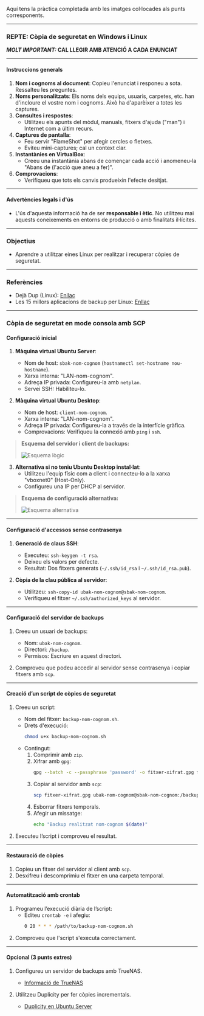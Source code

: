Aquí tens la pràctica completada amb les imatges col·locades als punts corresponents. 

---

### REPTE: Còpia de seguretat en Windows i Linux

**_MOLT IMPORTANT:_ CAL LLEGIR AMB ATENCIÓ A CADA ENUNCIAT**

---

#### **Instruccions generals**
1. **Nom i cognoms al document**: Copieu l'enunciat i responeu a sota. Ressalteu les preguntes.
2. **Noms personalitzats**: Els noms dels equips, usuaris, carpetes, etc. han d'incloure el vostre nom i cognoms. Això ha d'aparèixer a totes les captures.
3. **Consultes i respostes**:
   - Utilitzeu els apunts del mòdul, manuals, fitxers d'ajuda ("man") i Internet com a últim recurs.
4. **Captures de pantalla**:
   - Feu servir "FlameShot" per afegir cercles o fletxes.
   - Eviteu mini-captures; cal un context clar.
5. **Instantànies en VirtualBox**:
   - Creeu una instantània abans de començar cada acció i anomeneu-la "Abans de (l'acció que aneu a fer)".
6. **Comprovacions**:
   - Verifiqueu que tots els canvis produeixin l'efecte desitjat.

---

#### **Advertències legals i d'ús**
- L'ús d'aquesta informació ha de ser **responsable i ètic**. No utilitzeu mai aquests coneixements en entorns de producció o amb finalitats il·lícites. 

---

### **Objectius**
- Aprendre a utilitzar eines Linux per realitzar i recuperar còpies de seguretat.

---

### **Referències**
- Dejà Dup (Linux): [Enllaç](https://wiki.gnome.org/Apps/DejaDup/)
- Les 15 millors aplicacions de backup per Linux: [Enllaç](https://www.neoguias.com/mejores-aplicaciones-backup-linux)

---

### **Còpia de seguretat en mode consola amb SCP**

#### **Configuració inicial**
1. **Màquina virtual Ubuntu Server**:
   - Nom de host: `sbak-nom-cognom` (`hostnamectl set-hostname nou-hostname`).
   - Xarxa interna: "LAN-nom-cognom".
   - Adreça IP privada: Configureu-la amb `netplan`.
   - Servei SSH: Habiliteu-lo.

2. **Màquina virtual Ubuntu Desktop**:
   - Nom de host: `client-nom-cognom`.
   - Xarxa interna: "LAN-nom-cognom".
   - Adreça IP privada: Configureu-la a través de la interfície gràfica.
   - Comprovacions: Verifiqueu la connexió amb `ping` i `ssh`.

> **Esquema del servidor i client de backups:**
>
> ![Esquema lògic](imgs/03.backup-23-24-e27aead7.png)

3. **Alternativa si no teniu Ubuntu Desktop instal·lat**:
   - Utilitzeu l'equip físic com a client i connecteu-lo a la xarxa "vboxnet0" (Host-Only).
   - Configureu una IP per DHCP al servidor.

> **Esquema de configuració alternativa:**
>
> ![Esquema alternativa](imgs/2425-backup-e3c04645.png)

---

#### **Configuració d'accessos sense contrasenya**
1. **Generació de claus SSH**:
   - Executeu: `ssh-keygen -t rsa`.
   - Deixeu els valors per defecte.
   - Resultat: Dos fitxers generats (`~/.ssh/id_rsa` i `~/.ssh/id_rsa.pub`).

2. **Còpia de la clau pública al servidor**:
   - Utilitzeu: `ssh-copy-id ubak-nom-cognom@sbak-nom-cognom`.
   - Verifiqueu el fitxer `~/.ssh/authorized_keys` al servidor.

---

#### **Configuració del servidor de backups**
1. Creeu un usuari de backups:
   - Nom: `ubak-nom-cognom`.
   - Directori: `/backup`.
   - Permisos: Escriure en aquest directori.

2. Comproveu que podeu accedir al servidor sense contrasenya i copiar fitxers amb `scp`.

---

#### **Creació d’un script de còpies de seguretat**
1. Creeu un script:
   - Nom del fitxer: `backup-nom-cognom.sh`.
   - Drets d'execució: 
     ```bash
     chmod u+x backup-nom-cognom.sh
     ```
   - Contingut:
     1. Comprimir amb `zip`.
     2. Xifrar amb `gpg`:
        ```bash
        gpg --batch -c --passphrase 'password' -o fitxer-xifrat.gpg fitxer.zip
        ```
     3. Copiar al servidor amb `scp`:
        ```bash
        scp fitxer-xifrat.gpg ubak-nom-cognom@sbak-nom-cognom:/backup
        ```
     4. Esborrar fitxers temporals.
     5. Afegir un missatge:
        ```bash
        echo "Backup realitzat nom-cognom $(date)"
        ```

2. Executeu l’script i comproveu el resultat.

---

#### **Restauració de còpies**
1. Copieu un fitxer del servidor al client amb `scp`.
2. Desxifreu i descomprimiu el fitxer en una carpeta temporal.

---

#### **Automatització amb crontab**
1. Programeu l’execució diària de l’script:
   - Editeu `crontab -e` i afegiu:
     ```bash
     0 20 * * * /path/to/backup-nom-cognom.sh
     ```
2. Comproveu que l'script s'executa correctament.

---

#### **Opcional (3 punts extres)**
1. Configureu un servidor de backups amb TrueNAS.  
   - [Informació de TrueNAS](https://www.truenas.com/truenas-community-edition/)

2. Utilitzeu Duplicity per fer còpies incrementals.  
   - [Duplicity en Ubuntu Server](http://somebooks.es/copias-de-seguridad-en-ubuntu-server-18-04-lts-con-duplicity-parte-i/)

